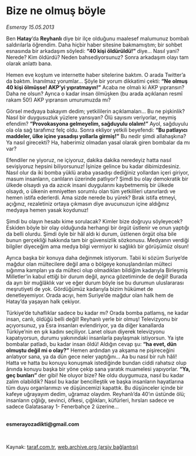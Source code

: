 # Bize ne olmuş böyle

*Esmeray 15.05.2013*

<div class="yazi"><p>Ben <b>Hatay</b>’da <b>Reyhanlı</b> diye bir ilçe olduğunu maalesef malumunuz bombalı saldırılarla öğrendim. Daha hiçbir haber sitesine bakmamıştım; bir sohbet esnasında bir arkadaşım söyledi: <b>“40 kişi öldürüldü!”</b> diye... Nasıl yani? Nerede? Kim öldürdü? Neden bahsediyorsunuz? Sonra arkadaşım olayı tam olarak anlattı bana. </p>
<p>Hemen eve koştum ve internette haber sitelerine baktım. O arada Twitter’a da baktım. İnanılmaz yorumlar... Şöyle bir yorum dikkatimi çekti: <b>“Ne olmuş 40 kişi ölmüşse! AKP’yi yıpratmayın!”</b> Acaba ne olmalı ki AKP yıpransın? Daha ne olsun? Ayrıca o kadar insan ölmüşken (bu arada açıklanan resmî rakam 50!) AKP yıpransın umurumuzda mı? </p>
<p>Görsel medyaya bakayım dedim; yetkililerin açıklamaları... Bu ne pişkinlik? Nasıl bir duygusuzluk yüzlere yansıyan? Ölü sayısını veriyorlar, neymiş efendim? <b>“Provokasyona gelmeyelim, sağduyulu olalım!”</b> Ayol, sağduyulu ola ola sağ tarafımız felç oldu. Sonra ekliyor yetkili beyefendi: <b>“Bu patlayıcı maddeler, ülke içine yasadışı yollarla girmiş!”</b> Bu nedir şimdi allahaşkına? Ya nasıl girecekti? Ha, haberimiz olmadan yasal olarak giren bombalar da mı var? </p>
<p>Efendiler ne yiyoruz, ne içiyoruz, dakika dakika neredeyiz hatta nasıl sevişiyoruz hepsini biliyorsunuz! İşinize gelince bu kadar dibimizdesiniz. Nasıl olur da iki bomba yüklü araba yasadışı dediğiniz yollardan içeri giriyor, masum insanların, canlıların üzerinde patlıyor? Şimdi bu olay demokratik bir ülkede olsaydı ya da azıcık insani duygularını kaybetmemiş bir ülkede olsaydı, o ülkenin emniyetten sorumlu olan tüm yetkilileri utanırlardı ve hemen istifa ederlerdi. Ama sizde nerede bu yürek? Bırak istifa etmeyi, açığınız, rezaletiniz ortaya çıkmasın diye avucunuzun içine aldığınız medyaya hemen yasak koydunuz! </p>
<p>Şimdi bu olayın hesabı kime sorulacak? Kimler bize doğruyu söyleyecek? Eskiden böyle bir olay olduğunda herhangi bir örgüt üstlenir ve onun yaptığı da belli olurdu. Şimdi öyle bir hâl aldı ki durum, üstlenen örgüt olsa bile bunun gerçekliği hakkında tam bir güvensizlik sözkonusu. Medyanın verdiği bilgiler diyeceğim ama medya bilgi vermiyor ki sağlıklı bir görüşümüz olsun! </p>
<p>Ayrıca başka bir konuya daha değinmek istiyorum. Tabii ki sözüm Suriye’de mağdur olan mültecilere değil ama o bölgeye konuşlandırılan mülteci sığınma kampları ya da mülteci olup olmadıkları bildiğim kadarıyla Birleşmiş Milletler’in kabul ettiği bir durum değil, ayrıca gözetiminde de değil! Burada da ayrı bir muğlâklık var ve eğer durum böyle ise bu durumun uluslararası meşrutiyeti de yok. Gördüğümüz kadarıyla bizim hükümet de denetleyemiyor. Orada acıyı, hem Suriye’de mağdur olan halk hem de Hatay’da yaşayan halk çekiyor. </p>
<p>Türkiye’de tuhaflıklar sadece bu kadar mı? Orada bomba patlamış, ne kadar insan, canlı, öldüğü belli değil! Reyhanlı yerle bir olmuş! Televizyonu bir açıyorsunuz, ya Esra insanları evlendiriyor, ya da diğer kanallarda Türkiye’nin en şık kadını seçiliyor. Lanet olsun diyerek televizyonu kapatıyorsun, durumu yakınındaki insanlarla paylaşmak istiyorsun. Ya işte bombalar patladı, bu kadar insan öldü! Aldığın cevap şu: <b>“ha evet, dün olmuştu değil mi o olay?”</b> Hemen ardından ya akşama ne pişireceğini anlatıyor sana, ya da dün gece neler yaptığını... Aa bu nasıl bir ruh hâli! Hatta ve hatta bu konuyu konuşmak istediğinde bundan ciddi rahatsız olup ânında konuyu başka bir yöne çekip sana yaratık muamelesi yapıyorlar. <b>“Ya, geç bunları” </b>der gibi! Ne oluyor bize? Ne oldu duygumuza, nasıl bu kadar zalim olabildik? Nasıl bu kadar bencilleştik ve başka insanların hayatlarına tüm duyu organlarımızı ve düşüncemizi kapattık. Bu düşünceler içinde bir kafeye uğrayayım dedim, uğramaz olaydım. Reyhanlı’da 40’ın üstünde ölü; insanların çığlığı, sevinci, öfkesi, çığlıkları, küfürleri, hırsları sadece ve sadece Galatasaray 1- Fenerbahçe 2 üzerine... </p><b>
<p><br/>esmerayozadikti@gmail.com</p>
<p></p></b> 
</div>

Kaynak: [taraf.com.tr](http://www.taraf.com.tr:80/esmeray/makale-bize-ne-olmus-boyle.htm), [web.archive.org (arşiv bağlantısı)](http://web.archive.org/web/20130703185503/http://www.taraf.com.tr:80/esmeray/makale-bize-ne-olmus-boyle.htm)
